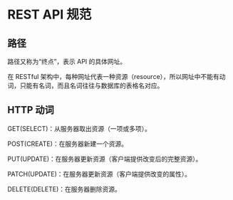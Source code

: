 # REST API 规范

## 路径

路径又称为“终点”，表示 API 的具体网址。

在 RESTful 架构中，每种网址代表一种资源（resource），所以网址中不能有动词，只能有名词，而且名词往往与数据库的表格名对应。

## HTTP 动词

GET(SELECT)：从服务器取出资源（一项或多项）。

POST(CREATE)：在服务器新建一个资源。

PUT(UPDATE)：在服务器更新资源（客户端提供改变后的完整资源）。

PATCH(UPDATE)：在服务器更新资源（客户端提供改变的属性）。

DELETE(DELETE)：在服务器删除资源。